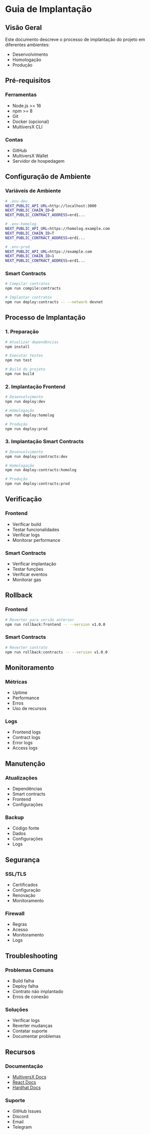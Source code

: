 # Guia de Implantação

## Visão Geral

Este documento descreve o processo de implantação do projeto em diferentes ambientes:
- Desenvolvimento
- Homologação
- Produção

## Pré-requisitos

### Ferramentas
- Node.js >= 16
- npm >= 8
- Git
- Docker (opcional)
- MultiversX CLI

### Contas
- GitHub
- MultiversX Wallet
- Servidor de hospedagem

## Configuração de Ambiente

### Variáveis de Ambiente
```bash
# .env-dev
NEXT_PUBLIC_API_URL=http://localhost:3000
NEXT_PUBLIC_CHAIN_ID=D
NEXT_PUBLIC_CONTRACT_ADDRESS=erd1...

# .env-homolog
NEXT_PUBLIC_API_URL=https://homolog.example.com
NEXT_PUBLIC_CHAIN_ID=T
NEXT_PUBLIC_CONTRACT_ADDRESS=erd1...

# .env-prod
NEXT_PUBLIC_API_URL=https://example.com
NEXT_PUBLIC_CHAIN_ID=1
NEXT_PUBLIC_CONTRACT_ADDRESS=erd1...
```

### Smart Contracts
```bash
# Compilar contratos
npm run compile:contracts

# Implantar contratos
npm run deploy:contracts -- --network devnet
```

## Processo de Implantação

### 1. Preparação
```bash
# Atualizar dependências
npm install

# Executar testes
npm run test

# Build do projeto
npm run build
```

### 2. Implantação Frontend
```bash
# Desenvolvimento
npm run deploy:dev

# Homologação
npm run deploy:homolog

# Produção
npm run deploy:prod
```

### 3. Implantação Smart Contracts
```bash
# Desenvolvimento
npm run deploy:contracts:dev

# Homologação
npm run deploy:contracts:homolog

# Produção
npm run deploy:contracts:prod
```

## Verificação

### Frontend
- Verificar build
- Testar funcionalidades
- Verificar logs
- Monitorar performance

### Smart Contracts
- Verificar implantação
- Testar funções
- Verificar eventos
- Monitorar gas

## Rollback

### Frontend
```bash
# Reverter para versão anterior
npm run rollback:frontend -- --version v1.0.0
```

### Smart Contracts
```bash
# Reverter contrato
npm run rollback:contracts -- --version v1.0.0
```

## Monitoramento

### Métricas
- Uptime
- Performance
- Erros
- Uso de recursos

### Logs
- Frontend logs
- Contract logs
- Error logs
- Access logs

## Manutenção

### Atualizações
- Dependências
- Smart contracts
- Frontend
- Configurações

### Backup
- Código fonte
- Dados
- Configurações
- Logs

## Segurança

### SSL/TLS
- Certificados
- Configuração
- Renovação
- Monitoramento

### Firewall
- Regras
- Acesso
- Monitoramento
- Logs

## Troubleshooting

### Problemas Comuns
- Build falha
- Deploy falha
- Contrato não implantado
- Erros de conexão

### Soluções
- Verificar logs
- Reverter mudanças
- Contatar suporte
- Documentar problemas

## Recursos

### Documentação
- [MultiversX Docs](https://docs.multiversx.com)
- [React Docs](https://reactjs.org)
- [Hardhat Docs](https://hardhat.org)

### Suporte
- GitHub Issues
- Discord
- Email
- Telegram 